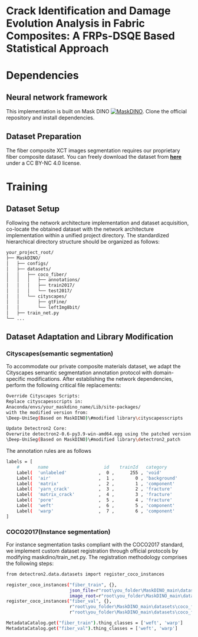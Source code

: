 # Crack Identification and Damage Evolution Analysis in Fabric Composites: A FRPs-DSQE Based Statistical Approach

# Dependencies
## Neural network framework
This implementation is built on Mask DINO [![MaskDINO](https://img.shields.io/badge/Built_with-MaskDINO-FF6F00?logo=github)](https://github.com/IDEA-Research/MaskDINO). Clone the official repository and install dependencies.

## Dataset Preparation
The fiber composite XCT images segmentation requires our proprietary fiber composite dataset. You can freely download the dataset from **[here](https://figshare.com/projects/Crack_Identification_and_Damage_Evolution_Analysis_in_Fabric_Composites_A_FRPs-DSQE_Based_Statistical_Approach/245780)** under a CC BY-NC 4.0 license.

# Training
## Dataset Setup
Following the network architecture implementation and dataset acquisition, co-locate the obtained dataset with the network architecture implementation within a unified project directory. The standardized hierarchical directory structure should be organized as follows:

```bash
your_project_root/
├── MaskDINO/
│   ├── configs/
│   ├── datasets/
│   │   ├── coco_fiber/
│   │   │   ├── annotations/
│   │   │   ├── train2017/
│   │   │   └── test2017/
│   │   └── cityscapes/
│   │       ├── gtFine/
│   │       └── leftImg8bit/
│   ├── train_net.py
└── ... 
```
## Dataset Adaptation and Library Modification
### Cityscapes(semantic segmentation)
To accommodate our private composite materials dataset, we adapt the Cityscapes semantic segmentation annotation protocol with domain-specific modifications. After establishing the network dependencies, perform the following critical file replacements:

```bash
Override Cityscapes Scripts:
Replace cityscapesscripts in:
Anaconda/envs/your_maskdino_name/Lib/site-packages/
with the modified version from:
\Deep-UniSeg(Based on MaskDINO)\#modified library\cityscapesscripts

Update Detectron2 Core:
Overwrite detectron2-0.6-py3.9-win-amd64.egg using the patched version in:
\Deep-UniSeg(Based on MaskDINO)\#modified library\detectron2_patch
```
The annotation rules are as follows
```bash
labels = [
    #       name                     id    trainId   category            catId     hasInstances   ignoreInEval   color
    Label(  'unlabeled'            ,  0 ,      255 , 'void'            , 0       , False        , True         , (  0,  0,  0) ),
    Label(  'air'                  ,  1 ,        0 , 'background'      , 1       , False        , False        , (128, 64,128) ),
    Label(  'matrix'               ,  2 ,        1 , 'component'       , 2       , False        , False        , (244, 35,232) ),
    Label(  'yarn_crack'           ,  3 ,        2 , 'fracture'        , 3       , False        , False        , ( 70, 70, 70) ),
    Label(  'matrix_crack'         ,  4 ,        3 , 'fracture'        , 3       , False        , False        , (102,102,156) ),
    Label(  'pore'                 ,  5 ,        4 , 'fracture'        , 3       , False        , False        , (190,153,153) ),
    Label(  'weft'                 ,  6 ,        5 , 'component'       , 2       , True         , False        , (153,153,153) ),
    Label(  'warp'                 ,  7 ,        6 , 'component'       , 2       , True         , False        , (210,210,210) ),
]
```

### COCO2017(Instance segmentation)
For instance segmentation tasks compliant with the COCO2017 standard, we implement custom dataset registration through official protocols by modifying maskdino/train_net.py. The registration methodology comprises the following steps:

```bash
from detectron2.data.datasets import register_coco_instances

register_coco_instances("fiber_train", {},
                        json_file=r"root\you_folder\MaskDINO_main\datasets\coco_fiber\annotations\instances_train2017.json",
                        image_root=r"root\you_folder\MaskDINO_main\datasets\coco_fiber\train2017")
register_coco_instances("fiber_val", {},
                        r"root\you_folder\MaskDINO_main\datasets\coco_fiber\annotations\instances_val2017.json",
                        r"root\you_folder\MaskDINO_main\datasets\coco_fiber\val2017")

MetadataCatalog.get("fiber_train").thing_classes = ['weft', 'warp']
MetadataCatalog.get("fiber_val").thing_classes = ['weft', 'warp']
```








